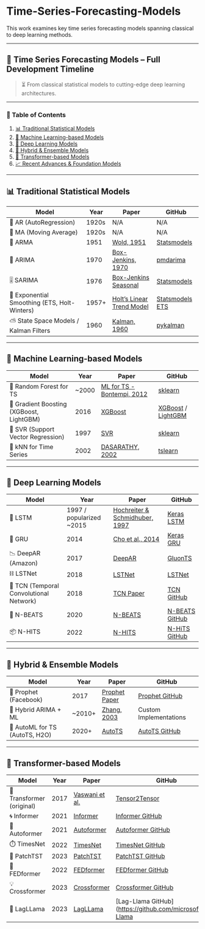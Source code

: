 # Time-Series-Forecasting-Models
This work examines key time series forecasting models spanning classical to deep learning methods.

---

## 📘 Time Series Forecasting Models – Full Development Timeline

> ⏳ From classical statistical models to cutting-edge deep learning architectures.

---

### 📜 Table of Contents

1. [📊 Traditional Statistical Models](#-traditional-statistical-models)
2. [🧠 Machine Learning-based Models](#-machine-learning-based-models)
3. [🤖 Deep Learning Models](#-deep-learning-models)
4. [🧮 Hybrid & Ensemble Models](#-hybrid--ensemble-models)
5. [🔮 Transformer-based Models](#-transformer-based-models)
6. [📈 Recent Advances & Foundation Models](#-recent-advances--foundation-models)

---

## 📊 Traditional Statistical Models

| Model | Year | Paper | GitHub |
|-------|------|-------|--------|
| 🔢 AR (AutoRegression) | 1920s | N/A | N/A |
| 🧮 MA (Moving Average) | 1920s | N/A | N/A |
| 🔁 ARMA | 1951 | [Wold, 1951](https://projecteuclid.org/euclid.aoms/1177729432) | [Statsmodels](https://github.com/statsmodels/statsmodels) |
| 🔄 ARIMA | 1970 | [Box-Jenkins, 1970](https://www.wiley.com/en-us/Time+Series+Analysis%3A+Forecasting+and+Control%2C+Revised+Edition-p-9781118675021) | [pmdarima](https://github.com/alkaline-ml/pmdarima) |
| 🎚️ SARIMA | 1976 | [Box-Jenkins Seasonal](https://www.wiley.com/en-us/Time+Series+Analysis%3A+Forecasting+and+Control%2C+Revised+Edition-p-9781118675021) | [Statsmodels](https://github.com/statsmodels/statsmodels) |
| 📏 Exponential Smoothing (ETS, Holt-Winters) | 1957+ | [Holt’s Linear Trend Model](https://doi.org/10.2307/3001644) | [Statsmodels ETS](https://github.com/statsmodels/statsmodels) |
| ⛅ State Space Models / Kalman Filters | 1960 | [Kalman, 1960](https://onlinelibrary.wiley.com/doi/abs/10.1002/j.1538-7305.1960.tb03958.x) | [pykalman](https://github.com/pykalman/pykalman) |

---

## 🧠 Machine Learning-based Models

| Model | Year | Paper | GitHub |
|-------|------|-------|--------|
| 🌳 Random Forest for TS | ~2000 | [ML for TS - Bontempi, 2012](https://hal.science/hal-00650910) | [sklearn](https://github.com/scikit-learn/scikit-learn) |
| 🎯 Gradient Boosting (XGBoost, LightGBM) | 2016 | [XGBoost](https://arxiv.org/abs/1603.02754) | [XGBoost](https://github.com/dmlc/xgboost) / [LightGBM](https://github.com/microsoft/LightGBM) |
| 🧮 SVR (Support Vector Regression) | 1997 | [SVR](https://www.isical.ac.in/~ecsu/handbook/chapters/svm.pdf) | [sklearn](https://scikit-learn.org/stable/modules/generated/sklearn.svm.SVR.html) |
| 🧠 kNN for Time Series | 2002 | [DASARATHY, 2002](https://citeseerx.ist.psu.edu/viewdoc/download?doi=10.1.1.107.716&rep=rep1&type=pdf) | [tslearn](https://github.com/tslearn-team/tslearn) |

---

## 🤖 Deep Learning Models

| Model | Year | Paper | GitHub |
|-------|------|-------|--------|
| 🧠 LSTM | 1997 / popularized ~2015 | [Hochreiter & Schmidhuber, 1997](https://www.bioinf.jku.at/publications/older/2604.pdf) | [Keras LSTM](https://keras.io/api/layers/recurrent_layers/lstm/) |
| 🔁 GRU | 2014 | [Cho et al., 2014](https://arxiv.org/abs/1406.1078) | [Keras GRU](https://keras.io/api/layers/recurrent_layers/gru/) |
| 📉 DeepAR (Amazon) | 2017 | [DeepAR](https://arxiv.org/abs/1704.04110) | [GluonTS](https://github.com/awslabs/gluon-ts) |
| ⛓️ LSTNet | 2018 | [LSTNet](https://arxiv.org/abs/1703.07015) | [LSTNet](https://github.com/laiguokun/LSTNet) |
| 🔗 TCN (Temporal Convolutional Network) | 2018 | [TCN Paper](https://arxiv.org/abs/1803.01271) | [TCN GitHub](https://github.com/locuslab/TCN) |
| 🧱 N-BEATS | 2020 | [N-BEATS](https://arxiv.org/abs/1905.10437) | [N-BEATS GitHub](https://github.com/ElementAI/N-BEATS) |
| 📦 N-HITS | 2022 | [N-HITS](https://arxiv.org/abs/2201.12886) | [N-HiTS GitHub](https://github.com/Nixtla/neuralforecast) |

---

## 🧮 Hybrid & Ensemble Models

| Model | Year | Paper | GitHub |
|-------|------|-------|--------|
| 🧪 Prophet (Facebook) | 2017 | [Prophet Paper](https://peerj.com/preprints/3190/) | [Prophet GitHub](https://github.com/facebook/prophet) |
| 🧬 Hybrid ARIMA + ML | ~2010+ | [Zhang, 2003](https://www.sciencedirect.com/science/article/abs/pii/S0957417403001135) | Custom Implementations |
| 🧠 AutoML for TS (AutoTS, H2O) | 2020+ | [AutoTS](https://github.com/winedarksea/AutoTS) | [AutoTS GitHub](https://github.com/winedarksea/AutoTS) |

---

## 🔮 Transformer-based Models

| Model | Year | Paper | GitHub |
|-------|------|-------|--------|
| 🔮 Transformer (original) | 2017 | [Vaswani et al.](https://arxiv.org/abs/1706.03762) | [Tensor2Tensor](https://github.com/tensorflow/tensor2tensor) |
| 🌀 Informer | 2021 | [Informer](https://arxiv.org/abs/2012.07436) | [Informer GitHub](https://github.com/zhouhaoyi/Informer2020) |
| 🌊 Autoformer | 2021 | [Autoformer](https://arxiv.org/abs/2106.13008) | [Autoformer GitHub](https://github.com/thuml/Autoformer) |
| ⏱️ TimesNet | 2022 | [TimesNet](https://arxiv.org/abs/2210.02186) | [TimesNet GitHub](https://github.com/thuml/TimesNet) |
| 🧠 PatchTST | 2023 | [PatchTST](https://arxiv.org/abs/2211.14730) | [PatchTST GitHub](https://github.com/yuqinie98/PatchTST) |
| 🔁 FEDformer | 2022 | [FEDformer](https://arxiv.org/abs/2201.12740) | [FEDformer GitHub](https://github.com/MAZiqing/FEDformer) |
| 💡 Crossformer | 2023 | [Crossformer](https://arxiv.org/abs/2303.05389) | [Crossformer GitHub](https://github.com/Thinklab-SJTU/Crossformer) |
| 📡 LagLLama | 2023 | [LagLLama](https://arxiv.org/abs/2310.06625) | [Lag-Llama GitHub](https://github.com/microsoft/Lag-Llama
